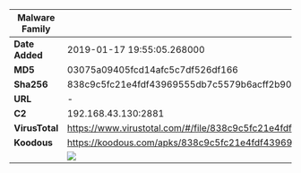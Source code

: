 | Malware Family | SpyNote                                                      |
| -------------- | ------------------------------------------------------------ |
| **Date Added** | 2019-01-17 19:55:05.268000                                                   |
| **MD5**        | 03075a09405fcd14afc5c7df526df166                             |
| **Sha256**     | 838c9c5fc21e4fdf43969555db7c5579b6acff2b900fa95b2331c035fb737170 |
| **URL**        | -                                                            |
| **C2**         | 192.168.43.130:2881 |
| **VirusTotal** | https://www.virustotal.com/#/file/838c9c5fc21e4fdf43969555db7c5579b6acff2b900fa95b2331c035fb737170/detection |
| **Koodous**    | https://koodous.com/apks/838c9c5fc21e4fdf43969555db7c5579b6acff2b900fa95b2331c035fb737170 |
|                | ![](../assets/838c9c5fc21e4fdf43969555db7c5579b6acff2b900fa95b2331c035fb737170.png) |